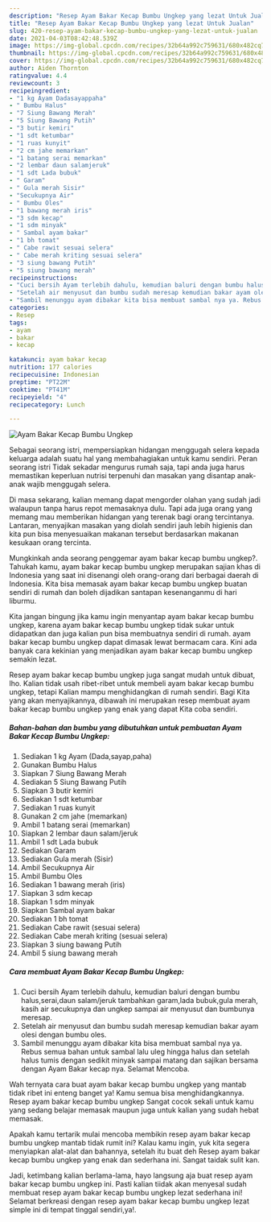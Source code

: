 ```yaml
---
description: "Resep Ayam Bakar Kecap Bumbu Ungkep yang lezat Untuk Jualan"
title: "Resep Ayam Bakar Kecap Bumbu Ungkep yang lezat Untuk Jualan"
slug: 420-resep-ayam-bakar-kecap-bumbu-ungkep-yang-lezat-untuk-jualan
date: 2021-04-03T08:42:48.539Z
image: https://img-global.cpcdn.com/recipes/32b64a992c759631/680x482cq70/ayam-bakar-kecap-bumbu-ungkep-foto-resep-utama.jpg
thumbnail: https://img-global.cpcdn.com/recipes/32b64a992c759631/680x482cq70/ayam-bakar-kecap-bumbu-ungkep-foto-resep-utama.jpg
cover: https://img-global.cpcdn.com/recipes/32b64a992c759631/680x482cq70/ayam-bakar-kecap-bumbu-ungkep-foto-resep-utama.jpg
author: Aiden Thornton
ratingvalue: 4.4
reviewcount: 3
recipeingredient:
- "1 kg Ayam Dadasayappaha"
- " Bumbu Halus"
- "7 Siung Bawang Merah"
- "5 Siung Bawang Putih"
- "3 butir kemiri"
- "1 sdt ketumbar"
- "1 ruas kunyit"
- "2 cm jahe memarkan"
- "1 batang serai memarkan"
- "2 lembar daun salamjeruk"
- "1 sdt Lada bubuk"
- " Garam"
- " Gula merah Sisir"
- "Secukupnya Air"
- " Bumbu Oles"
- "1 bawang merah iris"
- "3 sdm kecap"
- "1 sdm minyak"
- " Sambal ayam bakar"
- "1 bh tomat"
- " Cabe rawit sesuai selera"
- " Cabe merah kriting sesuai selera"
- "3 siung bawang Putih"
- "5 siung bawang merah"
recipeinstructions:
- "Cuci bersih Ayam terlebih dahulu, kemudian baluri dengan bumbu halus,serai,daun salam/jeruk tambahkan garam,lada bubuk,gula merah, kasih air secukupnya dan ungkep sampai air menyusut dan bumbunya meresap."
- "Setelah air menyusut dan bumbu sudah meresap kemudian bakar ayam olesi dengan bumbu oles."
- "Sambil menunggu ayam dibakar kita bisa membuat sambal nya ya. Rebus semua bahan untuk sambal lalu uleg hingga halus dan setelah halus tumis dengan sedikit minyak sampai matang dan sajikan bersama dengan Ayam Bakar kecap nya. Selamat Mencoba."
categories:
- Resep
tags:
- ayam
- bakar
- kecap

katakunci: ayam bakar kecap 
nutrition: 177 calories
recipecuisine: Indonesian
preptime: "PT22M"
cooktime: "PT41M"
recipeyield: "4"
recipecategory: Lunch

---
```



![Ayam Bakar Kecap Bumbu Ungkep](https://img-global.cpcdn.com/recipes/32b64a992c759631/680x482cq70/ayam-bakar-kecap-bumbu-ungkep-foto-resep-utama.jpg)

Sebagai seorang istri, mempersiapkan hidangan menggugah selera kepada keluarga adalah suatu hal yang membahagiakan untuk kamu sendiri. Peran seorang istri Tidak sekadar mengurus rumah saja, tapi anda juga harus memastikan keperluan nutrisi terpenuhi dan masakan yang disantap anak-anak wajib menggugah selera.

Di masa  sekarang, kalian memang dapat mengorder olahan yang sudah jadi walaupun tanpa harus repot memasaknya dulu. Tapi ada juga orang yang memang mau memberikan hidangan yang terenak bagi orang tercintanya. Lantaran, menyajikan masakan yang diolah sendiri jauh lebih higienis dan kita pun bisa menyesuaikan makanan tersebut berdasarkan makanan kesukaan orang tercinta. 



Mungkinkah anda seorang penggemar ayam bakar kecap bumbu ungkep?. Tahukah kamu, ayam bakar kecap bumbu ungkep merupakan sajian khas di Indonesia yang saat ini disenangi oleh orang-orang dari berbagai daerah di Indonesia. Kita bisa memasak ayam bakar kecap bumbu ungkep buatan sendiri di rumah dan boleh dijadikan santapan kesenanganmu di hari liburmu.

Kita jangan bingung jika kamu ingin menyantap ayam bakar kecap bumbu ungkep, karena ayam bakar kecap bumbu ungkep tidak sukar untuk didapatkan dan juga kalian pun bisa membuatnya sendiri di rumah. ayam bakar kecap bumbu ungkep dapat dimasak lewat bermacam cara. Kini ada banyak cara kekinian yang menjadikan ayam bakar kecap bumbu ungkep semakin lezat.

Resep ayam bakar kecap bumbu ungkep juga sangat mudah untuk dibuat, lho. Kalian tidak usah ribet-ribet untuk membeli ayam bakar kecap bumbu ungkep, tetapi Kalian mampu menghidangkan di rumah sendiri. Bagi Kita yang akan menyajikannya, dibawah ini merupakan resep membuat ayam bakar kecap bumbu ungkep yang enak yang dapat Kita coba sendiri.

<!--inarticleads1-->

##### Bahan-bahan dan bumbu yang dibutuhkan untuk pembuatan Ayam Bakar Kecap Bumbu Ungkep:

1. Sediakan 1 kg Ayam (Dada,sayap,paha)
1. Gunakan  Bumbu Halus
1. Siapkan 7 Siung Bawang Merah
1. Sediakan 5 Siung Bawang Putih
1. Siapkan 3 butir kemiri
1. Sediakan 1 sdt ketumbar
1. Sediakan 1 ruas kunyit
1. Gunakan 2 cm jahe (memarkan)
1. Ambil 1 batang serai (memarkan)
1. Siapkan 2 lembar daun salam/jeruk
1. Ambil 1 sdt Lada bubuk
1. Sediakan  Garam
1. Sediakan  Gula merah (Sisir)
1. Ambil Secukupnya Air
1. Ambil  Bumbu Oles
1. Sediakan 1 bawang merah (iris)
1. Siapkan 3 sdm kecap
1. Siapkan 1 sdm minyak
1. Siapkan  Sambal ayam bakar
1. Sediakan 1 bh tomat
1. Sediakan  Cabe rawit (sesuai selera)
1. Sediakan  Cabe merah kriting (sesuai selera)
1. Siapkan 3 siung bawang Putih
1. Ambil 5 siung bawang merah




<!--inarticleads2-->

##### Cara membuat Ayam Bakar Kecap Bumbu Ungkep:

1. Cuci bersih Ayam terlebih dahulu, kemudian baluri dengan bumbu halus,serai,daun salam/jeruk tambahkan garam,lada bubuk,gula merah, kasih air secukupnya dan ungkep sampai air menyusut dan bumbunya meresap.
1. Setelah air menyusut dan bumbu sudah meresap kemudian bakar ayam olesi dengan bumbu oles.
1. Sambil menunggu ayam dibakar kita bisa membuat sambal nya ya. Rebus semua bahan untuk sambal lalu uleg hingga halus dan setelah halus tumis dengan sedikit minyak sampai matang dan sajikan bersama dengan Ayam Bakar kecap nya. Selamat Mencoba.




Wah ternyata cara buat ayam bakar kecap bumbu ungkep yang mantab tidak ribet ini enteng banget ya! Kamu semua bisa menghidangkannya. Resep ayam bakar kecap bumbu ungkep Sangat cocok sekali untuk kamu yang sedang belajar memasak maupun juga untuk kalian yang sudah hebat memasak.

Apakah kamu tertarik mulai mencoba membikin resep ayam bakar kecap bumbu ungkep mantab tidak rumit ini? Kalau kamu ingin, yuk kita segera menyiapkan alat-alat dan bahannya, setelah itu buat deh Resep ayam bakar kecap bumbu ungkep yang enak dan sederhana ini. Sangat taidak sulit kan. 

Jadi, ketimbang kalian berlama-lama, hayo langsung aja buat resep ayam bakar kecap bumbu ungkep ini. Pasti kalian tiidak akan menyesal sudah membuat resep ayam bakar kecap bumbu ungkep lezat sederhana ini! Selamat berkreasi dengan resep ayam bakar kecap bumbu ungkep lezat simple ini di tempat tinggal sendiri,ya!.

